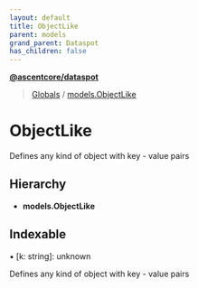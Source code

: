 ```yaml
---
layout: default
title: ObjectLike
parent: models
grand_parent: Dataspot
has_children: false
---
```


**[@ascentcore/dataspot](../README.md)**

> [Globals](../globals.md) / [models.ObjectLike](models_objectlike)

# ObjectLike

Defines any kind of object with key - value pairs

## Hierarchy

* **models.ObjectLike**

## Indexable

▪ [k: string]: unknown

Defines any kind of object with key - value pairs
